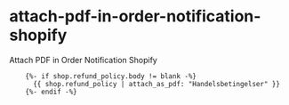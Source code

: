 # attach-pdf-in-order-notification-shopify
Attach PDF in Order Notification Shopify


        {%- if shop.refund_policy.body != blank -%}
          {{ shop.refund_policy | attach_as_pdf: "Handelsbetingelser" }}
        {%- endif -%}
